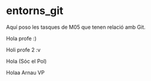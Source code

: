 # entorns_git
Aquí poso les tasques de M05 que tenen relació amb Git.

Hola profe :)

Holi profe 2 :v

Hola (Sóc el Pol)

Holaa Arnau VP
